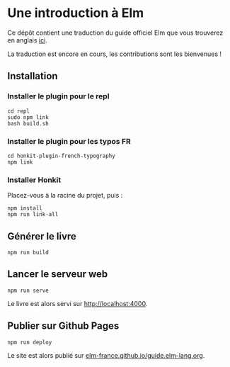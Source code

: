 # Une introduction à Elm

Ce dépôt contient une traduction du guide officiel Elm que vous trouverez en anglais [ici](https://guide.elm-lang.org).

La traduction est encore en cours, les contributions sont les bienvenues !

## Installation

### Installer le plugin pour le repl

    cd repl
    sudo npm link
    bash build.sh

### Installer le plugin pour les typos FR

    cd honkit-plugin-french-typography
    npm link

### Installer Honkit

Placez-vous à la racine du projet, puis :

    npm install
    npm run link-all

## Générer le livre

    npm run build

## Lancer le serveur web

    npm run serve

Le livre est alors servi sur [http://localhost:4000](http://localhost:4000/).

## Publier sur Github Pages

    npm run deploy

Le site est alors publié sur [elm-france.github.io/guide.elm-lang.org](https://elm-france.github.io/guide.elm-lang.org/).

